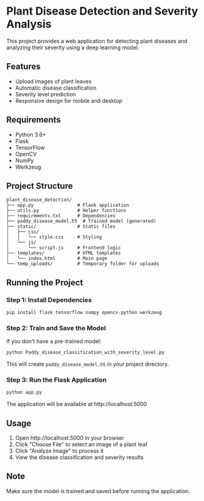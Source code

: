 # Plant Disease Detection and Severity Analysis

This project provides a web application for detecting plant diseases and analyzing their severity using a deep learning model.

## Features

- Upload images of plant leaves
- Automatic disease classification
- Severity level prediction
- Responsive design for mobile and desktop

## Requirements

- Python 3.6+
- Flask
- TensorFlow
- OpenCV
- NumPy
- Werkzeug

## Project Structure

```
plant_disease_detection/
├── app.py                # Flask application
├── utils.py              # Helper functions
├── requirements.txt      # Dependencies
├── paddy_disease_model.h5  # Trained model (generated)
├── static/               # Static files
│   ├── css/
│   │   └── style.css     # Styling
│   └── js/
│       └── script.js     # Frontend logic
├── templates/            # HTML templates
│   └── index.html        # Main page
└── temp_uploads/         # Temporary folder for uploads
```

## Running the Project

### Step 1: Install Dependencies

```bash
pip install flask tensorflow numpy opencv-python werkzeug
```

### Step 2: Train and Save the Model

If you don't have a pre-trained model:

```bash
python Paddy_disease_classification_with_severity_level.py
```

This will create `paddy_disease_model.h5` in your project directory.

### Step 3: Run the Flask Application

```bash
python app.py
```

The application will be available at http://localhost:5000

## Usage

1. Open http://localhost:5000 in your browser
2. Click "Choose File" to select an image of a plant leaf
3. Click "Analyze Image" to process it
4. View the disease classification and severity results

## Note

Make sure the model is trained and saved before running the application. 